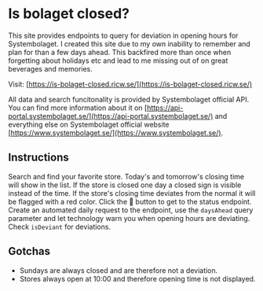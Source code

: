 # Is bolaget closed?

This site provides endpoints to query for deviation in opening hours for Systembolaget. I created this site due to my own inability to remember and plan for than a few days ahead. This backfired more than once when forgetting about holidays etc and lead to me missing out of on great beverages and memories.

Visit: [https://is-bolaget-closed.ricw.se/](https://is-bolaget-closed.ricw.se/)

All data and search funcitonality is provided by Systembolaget official API. You can find more information about it on [https://api-portal.systembolaget.se/](https://api-portal.systembolaget.se/) and everything else on Systembolaget official website [https://www.systembolaget.se/](https://www.systembolaget.se/).

## Instructions

Search and find your favorite store. Today's and tomorrow's closing time will show in the list. If the store is closed one day a closed sign is visible instead of the time. If the store's closing time deviates from the normal it will be flagged with a red color. Click the 🔗 button to get to the status endpoint. Create an automated daily request to the endpoint, use the `daysAhead` query parameter and let technology warn you when opening hours are deviating. Check `isDeviant` for deviations.

## Gotchas

- Sundays are always closed and are therefore not a deviation.
- Stores always open at 10:00 and therefore opening time is not displayed.
